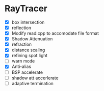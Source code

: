 RayTracer
=========
- [x] box intersection
- [x] reflection
- [x] Modify read.cpp to accomodate file format
- [x] Shadow Attenuation
- [x] refraction
- [x] distance scaling
- [x] refining spot light
- [ ] warn mode
- [x] Anti-alias
- [ ] BSP accelerate
- [ ] shadow att accerlerate
- [ ] adaptive termination